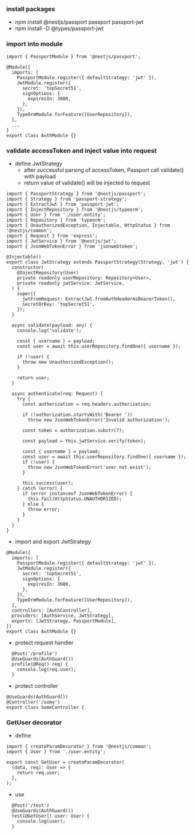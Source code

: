 ### install packages
- npm install @nestjs/passport passport passport-jwt
- npm install -D @types/passport-jwt

### import into module
```
import { PassportModule } from '@nestjs/passport';

@Module({
  imports: [
    PassportModule.register({ defaultStrategy: 'jwt' }),
    JwtModule.register({
      secret: 'topSecret51',
      signOptions: {
        expiresIn: 3600,
      },
    }),
    TypeOrmModule.forFeature([UserRepository]),
  ],
  ...
}
export class AuthModule {}
```

### validate accessToken and inject value into request
- define JwtStrategy
  - after successful parsing of accessToken, Passport call validate() with payload
  - return value of validate() will be injected to request
```
import { PassportStrategy } from '@nestjs/passport';
import { Strategy } from 'passport-strategy';
import { ExtractJwt } from 'passport-jwt';
import { InjectRepository } from '@nestjs/typeorm';
import { User } from './user.entity';
import { Repository } from 'typeorm';
import { UnauthorizedException, Injectable, HttpStatus } from '@nestjs/common';
import { Request } from 'express';
import { JwtService } from '@nestjs/jwt';
import { JsonWebTokenError } from 'jsonwebtoken';

@Injectable()
export class JwtStrategy extends PassportStrategy(Strategy, 'jwt') {
  constructor(
    @InjectRepository(User)
    private readonly userRepository: Repository<User>,
    private readonly jwtService: JwtService,
  ) {
    super({
      jwtFromRequest: ExtractJwt.fromAuthHeaderAsBearerToken(),
      secretOrKey: 'topSecret51',
    });
  }

  async validate(payload: any) {
    console.log('validate');

    const { username } = payload;
    const user = await this.userRepository.findOne({ username });

    if (!user) {
      throw new UnauthorizedException();
    }

    return user;
  }

  async authenticate(req: Request) {
    try {
      const authorization = req.headers.authorization;

      if (!authorization.startsWith('Bearer '))
        throw new JsonWebTokenError('Invalid authorization');

      const token = authorization.substr(7);

      const payload = this.jwtService.verify(token);

      const { username } = payload;
      const user = await this.userRepository.findOne({ username });
      if (!user) {
        throw new JsonWebTokenError('user not exist');
      }

      this.success(user);
    } catch (error) {
      if (error instanceof JsonWebTokenError) {
        this.fail(HttpStatus.UNAUTHORIZED);
      } else {
        throw error;
      }
    }
  }
}
```
- import and export JwtStrategy
```
@Module({
  imports: [
    PassportModule.register({ defaultStrategy: 'jwt' }),
    JwtModule.register({
      secret: 'topSecret51',
      signOptions: {
        expiresIn: 3600,
      },
    }),
    TypeOrmModule.forFeature([UserRepository]),
  ],
  controllers: [AuthController],
  providers: [AuthService, JwtStrategy],
  exports: [JwtStrategy, PassportModule],
})
export class AuthModule {}
```
- protect request handler
```
  @Post('/profile')
  @UseGuards(AuthGuard())
  profile(@Req() req) {
    console.log(req.user);
  }
```
- protect controller
```
@UseGuards(AuthGuard())
@Controller('/some')
export class SomeController {
```

### GetUser decorator
- define
```
import { createParamDecorator } from '@nestjs/common';
import { User } from './user.entity';

export const GetUser = createParamDecorator(
  (data, req): User => {
    return req.user;
  },
);
```
- use
```
  @Post('/test')
  @UseGuards(AuthGuard())
  test(@GetUser() user: User) {
    console.log(user);
  }
```

